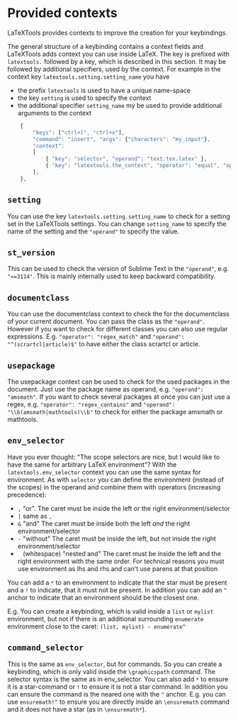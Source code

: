 # Provided contexts

LaTeXTools provides contexts to improve the creation for your keybindings.

The general structure of a keybinding contains a context fields and LaTeXTools adds context you can use inside LaTeX. The key is prefixed with `latextools.` followed by a key, which is described in this section. It may be followed by additional specifiers, used by the context.
For example in the context key `latextools.setting.setting_name` you have 
- the prefix `latextools` is used to have a unique name-space
- the key `setting` is used to specify the context
- the additional specifier `setting_name` my be used to provide additional arguments to the context


```js
    {
        "keys": ["ctrl+l", "ctrl+x"],
        "command": "insert", "args": {"characters": "my_input"},
        "context":
        [
            { "key": "selector", "operand": "text.tex.latex" },
            { "key": "latextools.the_context", "operator": "equal", "operand": "The operand" },
        ],
    },
```


## `setting`

You can use the key `latextools.setting.setting_name` to check for a setting set in the LaTeXTools settings. You can change `setting_name` to specify the name of the setting and the `"operand"` to specify the value.


## `st_version`

This can be used to check the version of Sublime Text in the `"operand"`, e.g. `"<=3114"`. This is mainly internally used to keep backward compatibility.


## `documentclass`

You can use the documentclass context to check the for the documentclass of your current document. You can pass the class as the `"operand"`. However if you want to check for different classes you can also use regular expressions.
E.g. `"operator": "regex_match"` and `"operand": "^(scrartcl|article)$"` to have either the class scrartcl or article.


## `usepackage`

The usepackage context can be used to check for the used packages in the document. Just use the package name as operand, e.g. `"operand": "amsmath"`. If you want to check several packages at once you can just use a regex, e.g. `"operator": "regex_contains"` and `"operand": "\\b(amsmath|mathtools)\\b"` to check for either the package amsmath or mathtools.


## `env_selector`

Have you ever thought: "The scope selectors are nice, but I would like to have the same for arbitrary LaTeX environment"? With the `latextools.env_selector` context you can use the same syntax for environment. As with `selector` you can define the environment (instead of the scopes) in the operand and combine them with operators (increasing precedence):

- `,` "or". The caret must be inside the left *or* the right environment/selector
- `|` same as `,`
- `&` "and" The caret must be inside both the left *and* the right environment/selector
- `-` "without" The caret must be inside the left, but not inside the right environment/selector
- ` ` (whitespace) "nested and" The caret must be inside the left and the right environment with the same order. For technical reasons you must use environment as lhs and rhs and can't use parens at that position

You can add a `*` to an environment to indicate that the star must be present and a `!` to indicate, that it must not be present. In addition you can add an `^` anchor to indicate that an environment should be the closest one.

E.g. You can create a keybinding, which is valid inside a `list` or `mylist` environment, but not if there is an additional surrounding `enumerate` environment close to the caret: `(list, mylist) - enumerate^`

## `command_selector`

This is the same as `env_selector`, but for commands. So you can create a keybinding, which is only valid inside the `\graphicspath` command. The selector syntax is the same as in env_selector. You can also add `*` to ensure it is a star-command or `!` to ensure it is not a star command. In addition you can ensure the command is the neared one with the `^` anchor.
E.g. you can use `ensuremath!^` to ensure you are directly inside an `\ensuremath` command and it does not have a star (as in `\ensuremath*`).
